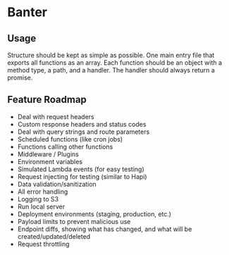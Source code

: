 # Banter

## Usage

Structure should be kept as simple as possible. One main entry file that exports all functions as an array. Each function should be an object with a method type, a path, and a handler. The handler should always return a promise.

## Feature Roadmap

- Deal with request headers
- Custom response headers and status codes
- Deal with query strings and route parameters
- Scheduled functions (like cron jobs)
- Functions calling other functions
- Middleware / Plugins
- Environment variables
- Simulated Lambda events (for easy testing)
- Request injecting for testing (similar to Hapi)
- Data validation/sanitization
- All error handling
- Logging to S3
- Run local server
- Deployment environments (staging, production, etc.)
- Payload limits to prevent malicious use
- Endpoint diffs, showing what has changed, and what will be created/updated/deleted
- Request throttling
